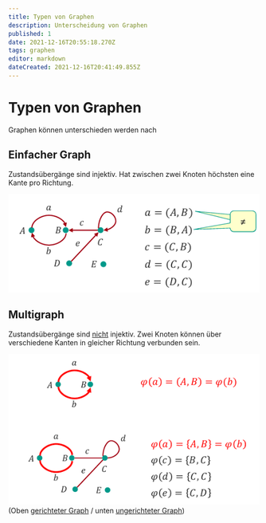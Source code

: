 ```yaml
---
title: Typen von Graphen
description: Unterscheidung von Graphen
published: 1
date: 2021-12-16T20:55:18.270Z
tags: graphen
editor: markdown
dateCreated: 2021-12-16T20:41:49.855Z
---
```


# Typen von Graphen

Graphen können unterschieden werden nach

## Einfacher Graph

Zustandsübergänge sind injektiv.
Hat zwischen zwei Knoten höchsten eine Kante pro Richtung.

![einfachergraph.png](/fom/formale-beschreibungsverfahren/einfachergraph.png)

## Multigraph

Zustandsübergänge sind <ins>nicht</ins> injektiv.
Zwei Knoten können über verschiedene Kanten in gleicher Richtung verbunden sein.

![multigraph.png](/fom/formale-beschreibungsverfahren/multigraph.png)
(Oben [gerichteter Graph](/formaleBeschreibung/gerichtete-ungerichtete-graphen#gerichtete-graphen) / unten [ungerichteter Graph](/formaleBeschreibung/gerichtete-ungerichtete-graphen#ungerichtete-graphen))